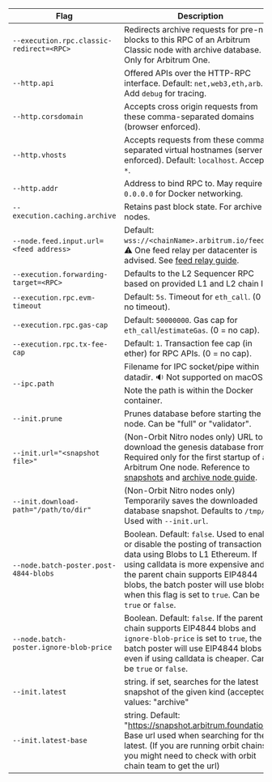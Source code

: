 <section class='small-table'>

| Flag                                     | Description                                                                                                                                                                                                                                                                                     |
| ---------------------------------------- | ----------------------------------------------------------------------------------------------------------------------------------------------------------------------------------------------------------------------------------------------------------------------------------------------- |
| `--execution.rpc.classic-redirect=<RPC>` | Redirects archive requests for pre-nitro blocks to this RPC of an Arbitrum Classic node with archive database. Only for Arbitrum One.                                                                                                                                                           |
| `--http.api`                             | Offered APIs over the HTTP-RPC interface. Default: `net,web3,eth,arb`. Add `debug` for tracing.                                                                                                                                                                                                 |
| `--http.corsdomain`                      | Accepts cross origin requests from these comma-separated domains (browser enforced).                                                                                                                                                                                                            |
| `--http.vhosts`                          | Accepts requests from these comma-separated virtual hostnames (server enforced). Default: `localhost`. Accepts `*`.                                                                                                                                                                             |
| `--http.addr`                            | Address to bind RPC to. May require `0.0.0.0` for Docker networking.                                                                                                                                                                                                                            |
| `--execution.caching.archive`            | Retains past block state. For archive nodes.                                                                                                                                                                                                                                                    |
| `--node.feed.input.url=<feed address>`   | Default: `wss://<chainName>.arbitrum.io/feed`. ⚠️ One feed relay per datacenter is advised. See [feed relay guide](/run-arbitrum-node/sequencer/01-run-feed-relay.md).                                                                                                                          |
| `--execution.forwarding-target=<RPC>`    | Defaults to the L2 Sequencer RPC based on provided L1 and L2 chain IDs.                                                                                                                                                                                                                         |
| `--execution.rpc.evm-timeout`            | Default: `5s`. Timeout for `eth_call`. (0 == no timeout).                                                                                                                                                                                                                                       |
| `--execution.rpc.gas-cap`                | Default: `50000000`. Gas cap for `eth_call`/`estimateGas`. (0 = no cap).                                                                                                                                                                                                                        |
| `--execution.rpc.tx-fee-cap`             | Default: `1`. Transaction fee cap (in ether) for RPC APIs. (0 = no cap).                                                                                                                                                                                                                        |
| `--ipc.path`                             | Filename for IPC socket/pipe within datadir. 🔉 Not supported on macOS. Note the path is within the Docker container.                                                                                                                                                                           |
| `--init.prune`                           | Prunes database before starting the node. Can be "full" or "validator".                                                                                                                                                                                                                         |
| `--init.url="<snapshot file>"`           | (Non-Orbit Nitro nodes only) URL to download the genesis database from. Required only for the first startup of an Arbitrum One node. Reference to [snapshots](https://snapshot.arbitrum.foundation/index.html) and [archive node guide](/run-arbitrum-node/more-types/01-run-archive-node.md).  |
| `--init.download-path="/path/to/dir"`    | (Non-Orbit Nitro nodes only) Temporarily saves the downloaded database snapshot. Defaults to `/tmp/`. Used with `--init.url`.                                                                                                                                                                   |
| `--node.batch-poster.post-4844-blobs`    | Boolean. Default: `false`. Used to enable or disable the posting of transaction data using Blobs to L1 Ethereum. If using calldata is more expensive and if the parent chain supports EIP4844 blobs, the batch poster will use blobs when this flag is set to `true`. Can be `true` or `false`. |
| `--node.batch-poster.ignore-blob-price`  | Boolean. Default: `false`. If the parent chain supports EIP4844 blobs and `ignore-blob-price` is set to `true`, the batch poster will use EIP4844 blobs even if using calldata is cheaper. Can be `true` or `false`.                                                                            |
| `--init.latest`    | string. if set, searches for the latest snapshot of the given kind (accepted values: "archive" | "pruned" | "genesis") |
| `--init.latest-base`    | string. Default: "https://snapshot.arbitrum.foundation/". Base url used when searching for the latest. (If you are running orbit chains you might need to check with orbit chain team to get the url) |
</section>
